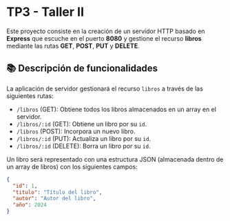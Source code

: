 # TP3 - Taller II

Este proyecto consiste en la creación de un servidor HTTP basado en **Express** que escuche en el puerto **8080** y gestione el recurso **libros** mediante las rutas **GET**, **POST**, **PUT** y **DELETE**.

## 📚 Descripción de funcionalidades

La aplicación de servidor gestionará el recurso `libros` a través de las siguientes rutas:

- `/libros` (GET): Obtiene todos los libros almacenados en un array en el servidor.
- `/libros/:id` (GET): Obtiene un libro por su `id`.
- `/libros` (POST): Incorpora un nuevo libro.
- `/libros/:id` (PUT): Actualiza un libro por su `id`.
- `/libros/:id` (DELETE): Borra un libro por su `id`.

Un libro será representado con una estructura JSON (almacenada dentro de un array de libros) con los siguientes campos:

```json
{
  "id": 1,
  "titulo": "Título del libro",
  "autor": "Autor del libro",
  "año": 2024
}
